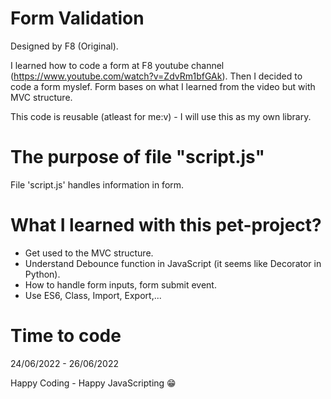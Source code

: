 # Form Validation

Designed by F8 (Original).

I learned how to code a form at F8 youtube channel (https://www.youtube.com/watch?v=ZdvRm1bfGAk). Then I decided to code a form myslef. Form bases on what I learned from the video but with MVC structure.

This code is reusable (atleast for me:v) - I will use this as my own library.

# The purpose of file "script.js"

File 'script.js' handles information in form.

# What I learned with this pet-project?

- Get used to the MVC structure.
- Understand Debounce function in JavaScript (it seems like Decorator in Python).
- How to handle form inputs, form submit event.
- Use ES6, Class, Import, Export,...

# Time to code

24/06/2022 - 26/06/2022

Happy Coding - Happy JavaScripting 😁
